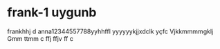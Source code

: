 # frank-1 uygunb
frankhhj  d
anna12344557788yyhhffl
yyyyyykjjxdclk
yçfc
Vjkkmmmmgklj
Gmm
ttmm c ffj
  ffjv
  ff
c
